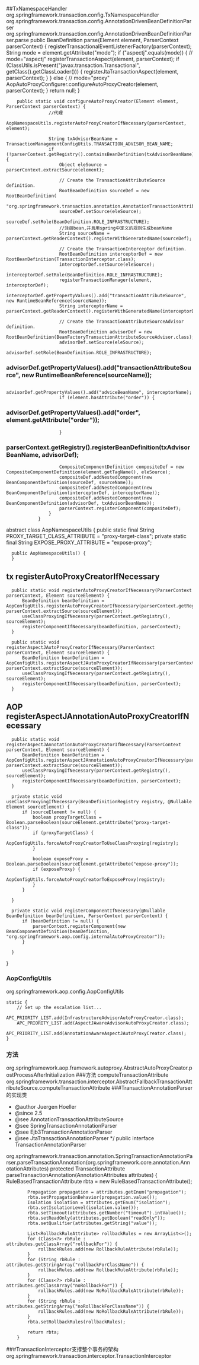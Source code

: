 ##TxNamespaceHandler
org.springframework.transaction.config.TxNamespaceHandler
org.springframework.transaction.config.AnnotationDrivenBeanDefinitionParser
        org.springframework.transaction.config.AnnotationDrivenBeanDefinitionParser.parse
        public BeanDefinition parse(Element element, ParserContext parserContext) {
        		registerTransactionalEventListenerFactory(parserContext);
        		String mode = element.getAttribute("mode");
        		if ("aspectj".equals(mode)) {
        			// mode="aspectj"
        			registerTransactionAspect(element, parserContext);
        			if (ClassUtils.isPresent("javax.transaction.Transactional", getClass().getClassLoader())) {
        				registerJtaTransactionAspect(element, parserContext);
        			}
        		}
        		else {
        			// mode="proxy"
        			AopAutoProxyConfigurer.configureAutoProxyCreator(element, parserContext);
        		}
        		return null;
        	}
        	
        public static void configureAutoProxyCreator(Element element, ParserContext parserContext) {
                    //代理
        			AopNamespaceUtils.registerAutoProxyCreatorIfNecessary(parserContext, element);
        
        			String txAdvisorBeanName = TransactionManagementConfigUtils.TRANSACTION_ADVISOR_BEAN_NAME;
        			if (!parserContext.getRegistry().containsBeanDefinition(txAdvisorBeanName)) {
        				Object eleSource = parserContext.extractSource(element);
        
        				// Create the TransactionAttributeSource definition.
        				RootBeanDefinition sourceDef = new RootBeanDefinition(
        						"org.springframework.transaction.annotation.AnnotationTransactionAttributeSource");
        				sourceDef.setSource(eleSource);
        				sourceDef.setRole(BeanDefinition.ROLE_INFRASTRUCTURE);
        				//注册bean,并且用spring中定义的规则生成beanName
        				String sourceName = parserContext.getReaderContext().registerWithGeneratedName(sourceDef);
        
        				// Create the TransactionInterceptor definition. 
        				RootBeanDefinition interceptorDef = new RootBeanDefinition(TransactionInterceptor.class);
        				interceptorDef.setSource(eleSource);
        				interceptorDef.setRole(BeanDefinition.ROLE_INFRASTRUCTURE);
        				registerTransactionManager(element, interceptorDef);
        				interceptorDef.getPropertyValues().add("transactionAttributeSource", new RuntimeBeanReference(sourceName));
        				String interceptorName = parserContext.getReaderContext().registerWithGeneratedName(interceptorDef);
        
        				// Create the TransactionAttributeSourceAdvisor definition.
        				RootBeanDefinition advisorDef = new RootBeanDefinition(BeanFactoryTransactionAttributeSourceAdvisor.class);
        				advisorDef.setSource(eleSource);
        				advisorDef.setRole(BeanDefinition.ROLE_INFRASTRUCTURE);
###                     advisorDef.getPropertyValues().add("transactionAttributeSource", new RuntimeBeanReference(sourceName));
        				advisorDef.getPropertyValues().add("adviceBeanName", interceptorName);
        				if (element.hasAttribute("order")) {
###        					advisorDef.getPropertyValues().add("order", element.getAttribute("order"));
        				}
###        				parserContext.getRegistry().registerBeanDefinition(txAdvisorBeanName, advisorDef);
        
        				CompositeComponentDefinition compositeDef = new CompositeComponentDefinition(element.getTagName(), eleSource);
        				compositeDef.addNestedComponent(new BeanComponentDefinition(sourceDef, sourceName));
        				compositeDef.addNestedComponent(new BeanComponentDefinition(interceptorDef, interceptorName));
        				compositeDef.addNestedComponent(new BeanComponentDefinition(advisorDef, txAdvisorBeanName));
        				parserContext.registerComponent(compositeDef);
        			}
        		}	
        		
   abstract class AopNamespaceUtils {
      public static final String PROXY_TARGET_CLASS_ATTRIBUTE = "proxy-target-class";
      private static final String EXPOSE_PROXY_ATTRIBUTE = "expose-proxy";
  
      public AopNamespaceUtils() {
      }
## tx   registerAutoProxyCreatorIfNecessary
      public static void registerAutoProxyCreatorIfNecessary(ParserContext parserContext, Element sourceElement) {
          BeanDefinition beanDefinition = AopConfigUtils.registerAutoProxyCreatorIfNecessary(parserContext.getRegistry(), parserContext.extractSource(sourceElement));
          useClassProxyingIfNecessary(parserContext.getRegistry(), sourceElement);
          registerComponentIfNecessary(beanDefinition, parserContext);
      }
  
      public static void registerAspectJAutoProxyCreatorIfNecessary(ParserContext parserContext, Element sourceElement) {
          BeanDefinition beanDefinition = AopConfigUtils.registerAspectJAutoProxyCreatorIfNecessary(parserContext.getRegistry(), parserContext.extractSource(sourceElement));
          useClassProxyingIfNecessary(parserContext.getRegistry(), sourceElement);
          registerComponentIfNecessary(beanDefinition, parserContext);
      }
## AOP registerAspectJAnnotationAutoProxyCreatorIfNecessary
      public static void registerAspectJAnnotationAutoProxyCreatorIfNecessary(ParserContext parserContext, Element sourceElement) {
          BeanDefinition beanDefinition = AopConfigUtils.registerAspectJAnnotationAutoProxyCreatorIfNecessary(parserContext.getRegistry(), parserContext.extractSource(sourceElement));
          useClassProxyingIfNecessary(parserContext.getRegistry(), sourceElement);
          registerComponentIfNecessary(beanDefinition, parserContext);
      }
  
      private static void useClassProxyingIfNecessary(BeanDefinitionRegistry registry, @Nullable Element sourceElement) {
          if (sourceElement != null) {
              boolean proxyTargetClass = Boolean.parseBoolean(sourceElement.getAttribute("proxy-target-class"));
              if (proxyTargetClass) {
                  AopConfigUtils.forceAutoProxyCreatorToUseClassProxying(registry);
              }
  
              boolean exposeProxy = Boolean.parseBoolean(sourceElement.getAttribute("expose-proxy"));
              if (exposeProxy) {
                  AopConfigUtils.forceAutoProxyCreatorToExposeProxy(registry);
              }
          }
  
      }
  
      private static void registerComponentIfNecessary(@Nullable BeanDefinition beanDefinition, ParserContext parserContext) {
          if (beanDefinition != null) {
              parserContext.registerComponent(new BeanComponentDefinition(beanDefinition, "org.springframework.aop.config.internalAutoProxyCreator"));
          }
  
      }
  }  
###  AopConfigUtils
  org.springframework.aop.config.AopConfigUtils   		
  
  	static {
  		// Set up the escalation list...
  		APC_PRIORITY_LIST.add(InfrastructureAdvisorAutoProxyCreator.class);
  		APC_PRIORITY_LIST.add(AspectJAwareAdvisorAutoProxyCreator.class);
  		APC_PRIORITY_LIST.add(AnnotationAwareAspectJAutoProxyCreator.class);
  	}
### 方法  	
org.springframework.aop.framework.autoproxy.AbstractAutoProxyCreator.postProcessAfterInitialization
###方法 computeTransactionAttribute
org.springframework.transaction.interceptor.AbstractFallbackTransactionAttributeSource.computeTransactionAttribute
###TransactionAnnotationParser 的实现类
 * @author Juergen Hoeller
 * @since 2.5
 * @see AnnotationTransactionAttributeSource
 * @see SpringTransactionAnnotationParser
 * @see Ejb3TransactionAnnotationParser
 * @see JtaTransactionAnnotationParser
 */
public interface TransactionAnnotationParser

org.springframework.transaction.annotation.SpringTransactionAnnotationParser.parseTransactionAnnotation(org.springframework.core.annotation.AnnotationAttributes)
    protected TransactionAttribute parseTransactionAnnotation(AnnotationAttributes attributes) {
            RuleBasedTransactionAttribute rbta = new RuleBasedTransactionAttribute();
    
            Propagation propagation = attributes.getEnum("propagation");
            rbta.setPropagationBehavior(propagation.value());
            Isolation isolation = attributes.getEnum("isolation");
            rbta.setIsolationLevel(isolation.value());
            rbta.setTimeout(attributes.getNumber("timeout").intValue());
            rbta.setReadOnly(attributes.getBoolean("readOnly"));
            rbta.setQualifier(attributes.getString("value"));
    
            List<RollbackRuleAttribute> rollbackRules = new ArrayList<>();
            for (Class<?> rbRule : attributes.getClassArray("rollbackFor")) {
                rollbackRules.add(new RollbackRuleAttribute(rbRule));
            }
            for (String rbRule : attributes.getStringArray("rollbackForClassName")) {
                rollbackRules.add(new RollbackRuleAttribute(rbRule));
            }
            for (Class<?> rbRule : attributes.getClassArray("noRollbackFor")) {
                rollbackRules.add(new NoRollbackRuleAttribute(rbRule));
            }
            for (String rbRule : attributes.getStringArray("noRollbackForClassName")) {
                rollbackRules.add(new NoRollbackRuleAttribute(rbRule));
            }
            rbta.setRollbackRules(rollbackRules);
    
            return rbta;
        }
###TransactionInterceptor支撑整个事务的架构
org.springframework.transaction.interceptor.TransactionInterceptor       
